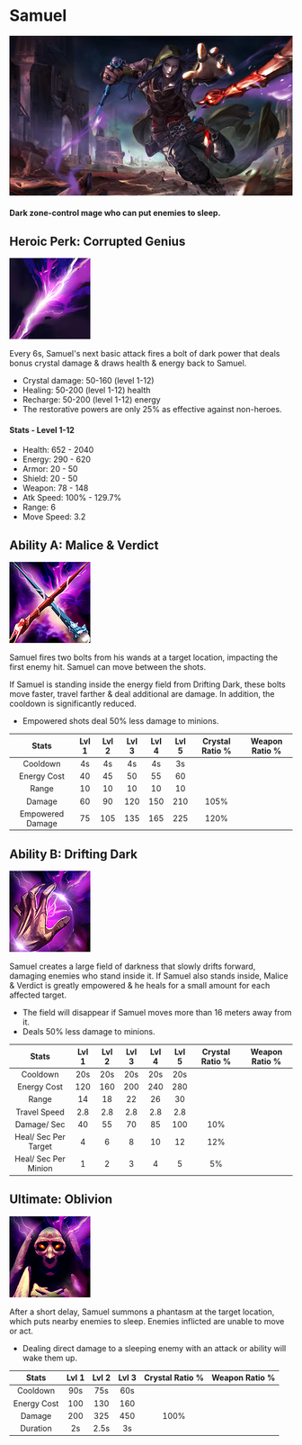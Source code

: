 # Samuel

![](../../.gitbook/assets/image%20%28394%29.png)

#### Dark zone-control mage who can put enemies to sleep.

## Heroic Perk: Corrupted Genius

![Corrupted Genius](../../.gitbook/assets/image%20%286%29.png)

Every 6s, Samuel's next basic attack fires a bolt of dark power that deals bonus crystal damage & draws health & energy back to Samuel.

* Crystal damage: 50-160 \(level 1-12\)
* Healing: 50-200 \(level 1-12\) health
* Recharge: 50-200 \(level 1-12\) energy
* The restorative powers are only 25% as effective against non-heroes.

#### Stats - Level 1-12

* Health: 652 - 2040
* Energy: 290 - 620
* Armor: 20 - 50
* Shield: 20 - 50
* Weapon: 78 - 148
* Atk Speed: 100% - 129.7%
* Range: 6
* Move Speed: 3.2

## Ability A: Malice & Verdict

![Malice &amp; Verdict](../../.gitbook/assets/image%20%28292%29.png)

Samuel fires two bolts from his wands at a target location, impacting the first enemy hit. Samuel can move between the shots.

If Samuel is standing inside the energy field from Drifting Dark, these bolts move faster, travel farther & deal additional are damage. In addition, the cooldown is significantly reduced.

* Empowered shots deal 50% less damage to minions.

| Stats | Lvl 1 | Lvl 2 | Lvl 3 | Lvl 4 | Lvl 5 | Crystal      Ratio % | Weapon     Ratio % |
| :---: | :---: | :---: | :---: | :---: | :---: | :---: | :---: |
| Cooldown | 4s | 4s | 4s | 4s | 3s |  |  |
| Energy       Cost | 40 | 45 | 50 | 55 | 60 |  |  |
| Range | 10 | 10 | 10 | 10 | 10 |  |  |
| Damage | 60 | 90 | 120 | 150 | 210 | 105% |  |
| Empowered Damage | 75 | 105 | 135 | 165 | 225 | 120% |  |

## Ability B: Drifting Dark

![Drifting Dark](../../.gitbook/assets/image%20%28191%29.png)

Samuel creates a large field of darkness that slowly drifts forward, damaging enemies who stand inside it. If Samuel also stands inside, Malice & Verdict is greatly empowered & he heals for a small amount for each affected target.

* The field will disappear if Samuel moves more than 16 meters away from it.
* Deals 50% less damage to minions.

| Stats | Lvl 1 | Lvl 2 | Lvl 3 | Lvl 4 | Lvl 5 | Crystal      Ratio % | Weapon     Ratio % |
| :---: | :---: | :---: | :---: | :---: | :---: | :---: | :---: |
| Cooldown | 20s | 20s | 20s | 20s | 20s |  |  |
| Energy       Cost | 120 | 160 | 200 | 240 | 280 |  |  |
| Range | 14 | 18 | 22 | 26 | 30 |  |  |
| Travel        Speed | 2.8 | 2.8 | 2.8 | 2.8 | 2.8 |  |  |
| Damage/   Sec | 40 | 55 | 70 | 85 | 100 | 10% |  |
| Heal/ Sec  Per Target | 4 | 6 | 8 | 10 | 12 | 12% |  |
| Heal/ Sec  Per Minion | 1 | 2 | 3 | 4 | 5 | 5% |  |

## Ultimate: Oblivion

![Oblivion](../../.gitbook/assets/image%20%28374%29.png)

After a short delay, Samuel summons a phantasm at the target location, which puts nearby enemies to sleep. Enemies inflicted are unable to move or act.

* Dealing direct damage to a sleeping enemy with an attack or ability will wake them up.

| Stats | Lvl 1 | Lvl 2 | Lvl 3 | Crystal Ratio % | Weapon Ratio % |
| :---: | :---: | :---: | :---: | :---: | :---: |
| Cooldown | 90s | 75s | 60s |  |  |
| Energy Cost | 100 | 130 | 160 |  |  |
| Damage | 200 | 325 | 450 | 100% |  |
| Duration | 2s | 2.5s | 3s |  |  |

